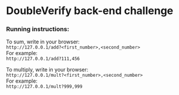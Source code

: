 # DoubleVerify back-end challenge


### Running instructions:

To sum, write in your browser:  
`http://127.0.0.1/add?<first_number>,<second_number>`  
For example:  
`http://127.0.0.1/add?111,456`  

To multiply, write in your browser:  
`http://127.0.0.1/mult?<first_number>,<second_number>`  
For example:  
`http://127.0.0.1/mult?999,999`